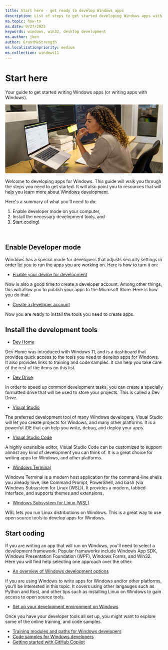 ```yaml
---
title: Start here - get ready to develop Windows apps
description: List of steps to get started developing Windows apps with links to all the tools and frameworks you'll need.
ms.topic: how-to
ms.date: 9/27/2023
keywords: windows, win32, desktop development
ms.author: jken
author: GrantMeStrength
ms.localizationpriority: medium
ms.collection: windows11
---
```


# Start here

Your guide to get started writing Windows apps (or writing apps with Windows).

![Developer at desk](./images/developer-at-desk2.png)

Welcome to developing apps for Windows. This guide will walk you through the steps you need to get started. It will also point you to resources that will help you learn more about Windows development.

Here's a summary of what you'll need to do:

1. Enable developer mode on your computer,
2. Install the necessary development tools, and
3. Start coding!

 </br>

## Enable Developer mode

Windows has a special mode for developers that adjusts security settings in order let you to run the apps you are working on. Here is how to turn it on:

* [Enable your device for development](/windows/apps/get-started/enable-your-device-for-development)

Now is also a good time to create a developer account. Among other things, this will allow you to publish your apps to the Microsoft Store. Here is how you do that:

* [Create a developer account](/windows/apps/get-started/sign-up)

Now you are ready to install the tools you need to create apps.

## Install the development tools

* [Dev Home](/windows/dev-home/)

Dev Home was introduced with Windows 11, and is a dashboard that provides quick access to the tools you need to develop apps for Windows. It also provides links to training and code samples. It can help you take care of the rest of the items on this list.

* [Dev Drive](/windows/dev-drive/)

In order to speed up common development tasks, you can create a specially formatted drive that will be used to store your projects. This is called a Dev Drive. 

* [Visual Studio](https://visualstudio.microsoft.com/downloads/)

The preferred development tool of many Windows developers, Visual Studio will let you create projects for Windows, and many other platforms. It is a powerful IDE that can help you write, debug, and deploy your apps.

* [Visual Studio Code](https://code.visualstudio.com)

A highly extensible editor, Visual Studio Code can be customized to support almost any kind of development you can think of. It is a great choice for writing apps for Windows, and other platforms.

* [Windows Terminal](/windows/terminal/)

Windows Terminal is a modern host application for the command-line shells you already love, like Command Prompt, PowerShell, and bash (via Windows Subsystem for Linux (WSL)). It provides a modern, tabbed interface, and supports themes and extensions.

* [Windows Subsystem for Linux (WSL)](/windows/wsl/install)

WSL lets you run Linux distributions on Windows. This is a great way to use open source tools to develop apps for Windows.

## Start coding

If you are writing an app that will run on Windows, you'll need to select a development framework. Popular frameworks include Windows App SDK, Windows Presentation Foundation (WPF), Windows Forms, and Win32. Here you will find help selecting one approach over the other:

* [An overview of Windows development options](/windows/apps/get-started/)

If you are using Windows to write apps for Windows and/or other platforms, you'll be interested in this topic. It covers using other langauges such as Python and Rust, and other tips such as installing Linux on Windows to gain access to open source tools.

* [Set up your development environment on Windows](/windows/dev-environment/)

Once you have your developer tools all set up, you might want to explore some of the online training, and code samples.

* [Training modules and paths for Windows developers](/training/browse/?products=windows)
* [Code samples for Windows developers](/windows/apps/get-started/samples)
* [Getting started with GitHub Copilot](https://docs.github.com/en/copilot/getting-started-with-github-copilot)

